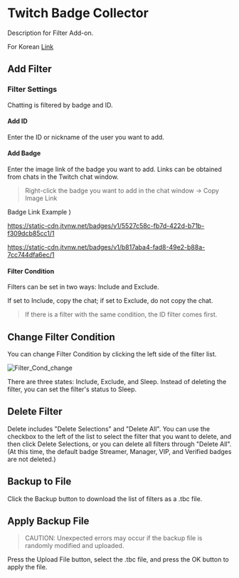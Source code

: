 # Twitch Badge Collector

Description for Filter Add-on.

For Korean [Link](https://tbc.bluewarn.dev/F_README.html)

## Add Filter

### Filter Settings

Chatting is filtered by badge and ID.

#### Add ID

Enter the ID or nickname of the user you want to add.

#### Add Badge

Enter the image link of the badge you want to add.
Links can be obtained from chats in the Twitch chat window.

> Right-click the badge you want to add in the chat window -> Copy Image Link

Badge Link Example )

https://static-cdn.jtvnw.net/badges/v1/5527c58c-fb7d-422d-b71b-f309dcb85cc1/1

https://static-cdn.jtvnw.net/badges/v1/b817aba4-fad8-49e2-b88a-7cc744dfa6ec/1


#### Filter Condition

Filters can be set in two ways: Include and Exclude.

If set to Include, copy the chat; if set to Exclude, do not copy the chat.

> If there is a filter with the same condition, the ID filter comes first.

## Change Filter Condition

You can change Filter Condition by clicking the left side of the filter list.

![Filter_Cond_change](/screenshot/ko/filter_cond_change.webp)

There are three states: Include, Exclude, and Sleep. Instead of deleting the filter, you can set the filter's status to Sleep.

## Delete Filter

Delete includes "Delete Selections" and "Delete All". You can use the checkbox to the left of the list to select the filter that you want to delete, and then click Delete Selections, or you can delete all filters through "Delete All". (At this time, the default badge Streamer, Manager, VIP, and Verified badges are not deleted.)

## Backup to File

Click the Backup button to download the list of filters as a .tbc file.

## Apply Backup File

> CAUTION: Unexpected errors may occur if the backup file is randomly modified and uploaded.

Press the Upload File button, select the .tbc file, and press the OK button to apply the file.